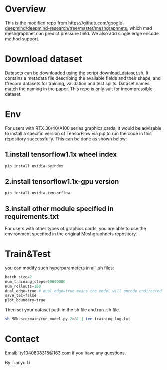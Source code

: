# Overview
This is the modified repo from https://github.com/google-deepmind/deepmind-research/tree/master/meshgraphnets, which mad meshgraphnet can predict pressure field. We also add single edge encode method support.

# Download dataset
Datasets can be downloaded using the script download_dataset.sh. It contains a metadata file describing the available fields and their shape, and tfrecord datasets for training, validation and test splits. Dataset names match the naming in the paper. This repo is only suit for incompressible dataset.

# Env
For users with RTX 30\40\A100 series graphics cards, it would be advisable to install a specific version of TensorFlow via pip to run the code in this repository successfully. This can be done as shown below:
## 1.install tensorflow1.1x wheel index
~~~py
pip install nvidia-pyindex
~~~

## 2.install tensorflow1.1x-gpu version
~~~py
pip install nvidia-tensorflow
~~~
## 3.install other module specified in requirements.txt
For users with other types of graphics cards, you are able to use the environment specified in the original Meshgraphnets repository.
# Train&Test
you can modify such hyperparameters in all .sh files:
~~~py
batch_size=2
num_training_steps=10000000
num_rollouts=100
dual_edge=true # dual_edge=true means the model will encode undirected graph and causing high demand of memory.
save_tec=false
plot_boundary=true
~~~
Then set your dataset path in the sh file and run .sh file.

~~~sh
sh MGN-src/main/run_model.py 2>&1 | tee training_log.txt
~~~

# Contact
Email: lty1040808318@163.com if you have any questions.

By Tianyu Li
